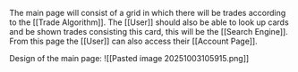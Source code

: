 The main page will consist of a grid in which there will be trades according to the [[Trade Algorithm]].
The [[User]] should also be able to look up cards and be shown trades consisting this card, this will be the [[Search Engine]]. From this page the [[User]] can also access their [[Account Page]].


Design of the main page:
![[Pasted image 20251003105915.png]]